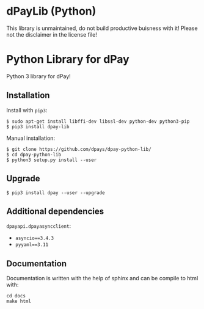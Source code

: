 # dPayLib (Python)

This library is unmaintained, do not build productive buisness with it!
Please not the disclaimer in the license file!


Python Library for dPay
========================

Python 3 library for dPay!

Installation
------------

Install with `pip3`:

    $ sudo apt-get install libffi-dev libssl-dev python-dev python3-pip
    $ pip3 install dpay-lib

Manual installation:

    $ git clone https://github.com/dpays/dpay-python-lib/
    $ cd dpay-python-lib
    $ python3 setup.py install --user

Upgrade
-------

    $ pip3 install dpay --user --upgrade

Additional dependencies
-----------------------

`dpayapi.dpayasyncclient`:
 * `asyncio==3.4.3`
 * `pyyaml==3.11`

Documentation
-------------

Documentation is written with the help of sphinx and can be compile to
html with:

    cd docs
    make html
